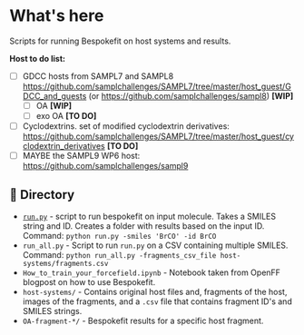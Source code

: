# What's here
Scripts for running Bespokefit on host systems and results.

**Host to do list:**
- [ ] GDCC hosts from SAMPL7 and SAMPL8 https://github.com/samplchallenges/SAMPL7/tree/master/host_guest/GDCC_and_guests (or https://github.com/samplchallenges/sampl8) **[WIP]**
  - [ ] OA **[WIP]**
  - [ ] exo OA **[TO DO]**
- [ ] Cyclodextrins. set of modified cyclodextrin derivatives: https://github.com/samplchallenges/SAMPL7/tree/master/host_guest/cyclodextrin_derivatives **[TO DO]**
- [ ] MAYBE the SAMPL9 WP6 host: https://github.com/samplchallenges/sampl9

## 📂 Directory
- [`run.py`](run.py) - script to run bespokefit on input molecule. Takes a SMILES string and ID. Creates a folder with results based on the input ID. Command: `python run.py -smiles 'BrCO' -id BrCO`
- `run_all.py` - Script to run `run.py` on a CSV containing multiple SMILES. Command: `python run_all.py -fragments_csv_file host-systems/fragments.csv`
- `How_to_train_your_forcefield.ipynb` - Notebook taken from OpenFF blogpost on how to use Bespokefit.
- `host-systems/` - Contains original host files and, fragments of the host, images of the fragments, and a `.csv` file that contains fragment ID's and SMILES strings.
- `OA-fragment-*/` - Bespokefit results for a specific host fragment.

